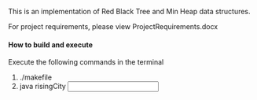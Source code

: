 This is an implementation of Red Black Tree and Min Heap data structures.

For project requirements, please view ProjectRequirements.docx

#### How to build and execute
Execute the following commands in the terminal
1) ./makefile 
2) java risingCity <input file name>
